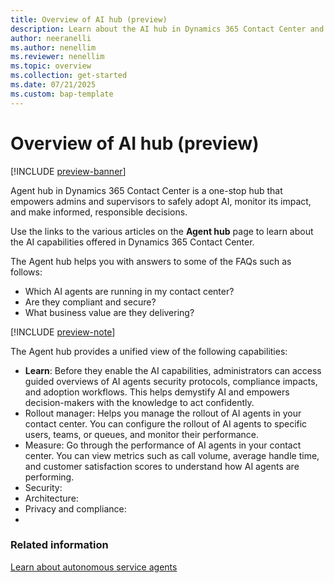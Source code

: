 ```yaml
---
title: Overview of AI hub (preview)
description: Learn about the AI hub in Dynamics 365 Contact Center and how it helps you manage all your autonomous agents in one place.
author: neeranelli
ms.author: nenellim
ms.reviewer: nenellim
ms.topic: overview 
ms.collection: get-started 
ms.date: 07/21/2025
ms.custom: bap-template
---
```


# Overview of AI hub (preview)

[!INCLUDE [preview-banner](~/../shared-content/shared/preview-includes/preview-banner.md)]

Agent hub in Dynamics 365 Contact Center is a one-stop hub that empowers admins and supervisors to safely adopt AI, monitor its impact, and make informed, responsible decisions.

Use the links to the various articles on the **Agent hub** page to learn about the AI capabilities offered in Dynamics 365 Contact Center.

The Agent hub helps you with answers to some of the FAQs such as follows:

- Which AI agents are running in my contact center?
- Are they compliant and secure?
- What business value are they delivering?

[!INCLUDE [preview-note](~/../shared-content/shared/preview-includes/preview-note-d365.md)]

The Agent hub provides a unified view of the following capabilities:

- **Learn**: Before they enable the AI capabilities, administrators can access guided overviews of AI agents security protocols, compliance impacts, and adoption workflows. This helps demystify AI and empowers decision-makers with the knowledge to act confidently.
- Rollout manager: Helps you manage the rollout of AI agents in your contact center. You can configure the rollout of AI agents to specific users, teams, or queues, and monitor their performance.
- Measure: Go through the performance of AI agents in your contact center. You can view metrics such as call volume, average handle time, and customer satisfaction scores to understand how AI agents are performing.
- Security: 
- Architecture:
- Privacy and compliance:
- 

### Related information

[Learn about autonomous service agents](autonomous-agents-overview.md)  

